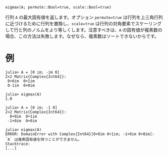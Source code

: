 ```
eigmax(A; permute::Bool=true, scale::Bool=true)
```

行列 `A` の最大固有値を返します。オプション `permute=true` は行列を上三角行列に近づけるために行列を置換し、`scale=true` は行列の対角要素でスケーリングして行と列のノルムをより等しくします。注意すべきは、`A` の固有値が複素数の場合、この方法は失敗します。なぜなら、複素数はソートできないからです。

# 例

```jldoctest
julia> A = [0 im; -im 0]
2×2 Matrix{Complex{Int64}}:
 0+0im  0+1im
 0-1im  0+0im

julia> eigmax(A)
1.0

julia> A = [0 im; -1 0]
2×2 Matrix{Complex{Int64}}:
  0+0im  0+1im
 -1+0im  0+0im

julia> eigmax(A)
ERROR: DomainError with Complex{Int64}[0+0im 0+1im; -1+0im 0+0im]:
`A` は複素固有値を持つことができません。
Stacktrace:
[...]
```
